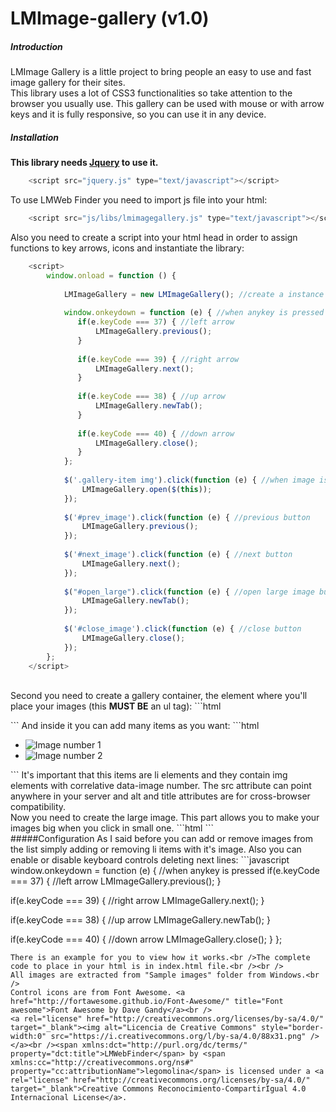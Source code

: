 # LMImage-gallery (v1.0)

##### Introduction
LMImage Gallery is a little project to bring people an easy to use and fast image gallery for their sites.<br />This library uses a lot of CSS3 functionalities so take attention to the browser you usually use. This gallery can be used with mouse or with arrow keys and it is fully responsive, so you can use it in any device.

##### Installation
<b>This library needs <a href="https://jquery.com/" target="_blank">Jquery</a> to use it.</b><br />
```javascript
    <script src="jquery.js" type="text/javascript"></script>
```
To use LMWeb Finder you need to import js file into your html:
```javascript
    <script src="js/libs/lmimagegallery.js" type="text/javascript"></script>
```
Also you need to create a script into your html head in order to assign functions to key arrows, icons and instantiate the library:
```javascript
    <script>
        window.onload = function () {
            
            LMImageGallery = new LMImageGallery(); //create a instance of library to use controls
            
            window.onkeydown = function (e) { //when anykey is pressed
               if(e.keyCode === 37) { //left arrow
                   LMImageGallery.previous();
               }
               
               if(e.keyCode === 39) { //right arrow
                   LMImageGallery.next();
               }
               
               if(e.keyCode === 38) { //up arrow
                   LMImageGallery.newTab();
               }
               
               if(e.keyCode === 40) { //down arrow
                   LMImageGallery.close();
               }
            };
            
            $('.gallery-item img').click(function (e) { //when image is clicked
                LMImageGallery.open($(this));
            });
            
            $('#prev_image').click(function (e) { //previous button
                LMImageGallery.previous();
            });
            
            $('#next_image').click(function (e) { //next button
                LMImageGallery.next();
            });
            
            $("#open_large").click(function (e) { //open large image button
                LMImageGallery.newTab();
            });
            
            $('#close_image').click(function (e) { //close button
                LMImageGallery.close();
            });
        };
    </script>
```
<br />
Second you need to create a gallery container, the element where you'll place your images (this <b>MUST BE</b> an ul tag):
```html
<ul class="gallery-container">
</ul>
```
And inside it you can add many items as you want:
```html
<ul class="gallery-container">
    <li class="gallery-item"><img data-image="0" src="images/image1.jpg" alt="Image number 1" title="Image number 1"></li>
    <li class="gallery-item"><img data-image="1" src="images/image2.jpg" alt="Image number 2" title="Image number 2"></li>
</ul>
```
It's important that this items are li elements and they contain img elements with correlative data-image number. The src attribute can point anywhere in your server and alt and title attributes are for cross-browser compatibility.<br />
Now you need to create the large image. This part allows you to make your images big when you click in small one.
```html
<div id="gallery-item-expanded-container" style="display: none;">
    <div class="gallery-item-expanded-black"></div>

    <div class="gallery-item-expanded-image">
        <img src="images/image1.jpg" alt="Image number 1" title="Image number 1">
    </div>

    <div class="gallery-nav-bar">
        <span class="fa fa-arrow-left fa-2x" title="Previous image" id="prev_image"></span>
        <span class="fa fa-times-circle fa-2x" title="Close view" id="close_image"></span>
        <span class="fa fa-arrow-right fa-2x" title="Next image" id="next_image"></span>
        <span class="fa fa-expand fa-2x" title="Open in new tab" id="open_large"></span>
    </div>
</div>
```
<br />
#####Configuration
As I said before you can add or remove images from the list simply adding or removing li items with it's image. Also you can enable or disable keyboard controls deleting next lines: 
```javascript
window.onkeydown = function (e) { //when anykey is pressed
   if(e.keyCode === 37) { //left arrow
       LMImageGallery.previous();
   }
   
   if(e.keyCode === 39) { //right arrow
       LMImageGallery.next();
   }
   
   if(e.keyCode === 38) { //up arrow
       LMImageGallery.newTab();
   }
   
   if(e.keyCode === 40) { //down arrow
       LMImageGallery.close();
   }
};
```
There is an example for you to view how it works.<br />The complete code to place in your html is in index.html file.<br /><br />
All images are extracted from "Sample images" folder from Windows.<br />
Control icons are from Font Awesome. <a href="http://fortawesome.github.io/Font-Awesome/" title="Font awesome">Font Awesome by Dave Gandy</a><br />
<a rel="license" href="http://creativecommons.org/licenses/by-sa/4.0/" target="_blank"><img alt="Licencia de Creative Commons" style="border-width:0" src="https://i.creativecommons.org/l/by-sa/4.0/88x31.png" /></a><br /><span xmlns:dct="http://purl.org/dc/terms/" property="dct:title">LMWebFinder</span> by <span xmlns:cc="http://creativecommons.org/ns#" property="cc:attributionName">legomolina</span> is licensed under a <a rel="license" href="http://creativecommons.org/licenses/by-sa/4.0/" target="_blank">Creative Commons Reconocimiento-CompartirIgual 4.0 Internacional License</a>.

